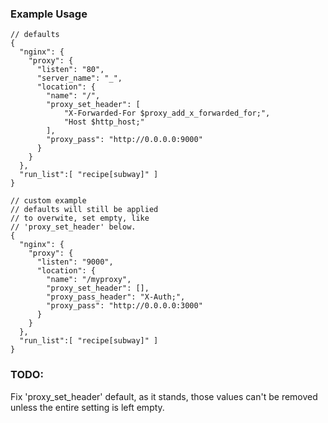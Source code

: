 ### Example Usage

    // defaults
    {
      "nginx": {
        "proxy": {
          "listen": "80",
          "server_name": "_",
          "location": {
            "name": "/",
            "proxy_set_header": [
                "X-Forwarded-For $proxy_add_x_forwarded_for;",
                "Host $http_host;"
            ],
            "proxy_pass": "http://0.0.0.0:9000"
          }
        }
      },
      "run_list":[ "recipe[subway]" ]
    }

    // custom example
    // defaults will still be applied
    // to overwite, set empty, like
    // 'proxy_set_header' below.
    {
      "nginx": {
        "proxy": {
          "listen": "9000",
          "location": {
            "name": "/myproxy",
            "proxy_set_header": [],
            "proxy_pass_header": "X-Auth;",
            "proxy_pass": "http://0.0.0.0:3000"
          }
        }
      },
      "run_list":[ "recipe[subway]" ]
    }

### TODO:

Fix 'proxy_set_header' default, as it stands, those values can't be removed
unless the entire setting is left empty.

